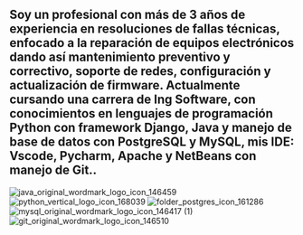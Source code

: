 Soy un profesional con más de 3 años de experiencia en resoluciones de fallas técnicas, enfocado a la reparación de equipos electrónicos dando así mantenimiento preventivo y correctivo, soporte de redes, configuración y actualización de firmware.
Actualmente cursando una carrera de Ing Software, con conocimientos en lenguajes de programación Python con framework Django, Java y manejo de base de datos con PostgreSQL y MySQL, mis IDE: Vscode, Pycharm, Apache y NetBeans con manejo de Git..
-------------------------------------------------------------------
![java_original_wordmark_logo_icon_146459](https://github.com/SrodriguezZ/SrodriguezZ/assets/117190423/03d1331f-91ee-4eae-be79-b65b879b0baf)
![python_vertical_logo_icon_168039](https://github.com/SrodriguezZ/SrodriguezZ/assets/117190423/35907f4b-2160-4cc6-99b2-37f91a70bfc5)
![folder_postgres_icon_161286](https://github.com/SrodriguezZ/SrodriguezZ/assets/117190423/cdd1f337-e856-4c50-ac0b-b3c44326eaf1)
![mysql_original_wordmark_logo_icon_146417 (1)](https://github.com/SrodriguezZ/SrodriguezZ/assets/117190423/b57bf79f-2d85-4093-bb35-0b1d0ddca68f)
![git_original_wordmark_logo_icon_146510](https://github.com/SrodriguezZ/SrodriguezZ/assets/117190423/1281a179-14ac-4a99-8893-ea8f910a0619)
